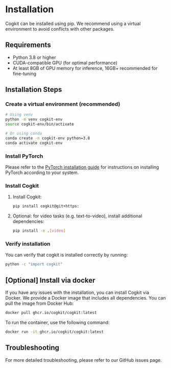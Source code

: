 ---
---

# Installation

Cogkit can be installed using pip. We recommend using a virtual environment to avoid conflicts with other packages.

## Requirements

- Python 3.8 or higher
- CUDA-compatible GPU (for optimal performance)
- At least 8GB of GPU memory for inference, 16GB+ recommended for fine-tuning

## Installation Steps

### Create a virtual environment (recommended)

```bash
# Using venv
python -m venv cogkit-env
source cogkit-env/bin/activate

# Or using conda
conda create -n cogkit-env python=3.8
conda activate cogkit-env
```

### Install PyTorch

Please refer to the [PyTorch installation guide](https://pytorch.org/get-started/locally/) for instructions on installing PyTorch according to your system.

### Install Cogkit
<!-- FIXME: Install via pip install cogkit or via clone&local install? -->

1. Install Cogkit:

   <!-- TODO: add github link -->
   ```bash
   pip install cogkit@git+https:
   ```

2. Optional: for video tasks (e.g. text-to-video), install additional dependencies:

   ```bash
   pip install -e .[video]
   ```


### Verify installation

You can verify that cogkit is installed correctly by running:

```bash
python -c "import cogkit"
```

<!-- TODO: add in roadmap -->
## [Optional] Install via docker

If you have any issues with the installation, you can install Cogkit via Docker. We provide a Docker image that includes all dependencies. You can pull the image from Docker Hub:

<!-- FIXME: add link to the docker image -->
```bash
docker pull ghcr.io/cogkit/cogkit:latest
```

To run the container, use the following command:

<!-- FIXME: add link to the docker image -->
```bash
docker run -it ghcr.io/cogkit/cogkit:latest
```

## Troubleshooting

For more detailed troubleshooting, please refer to our GitHub issues page.
